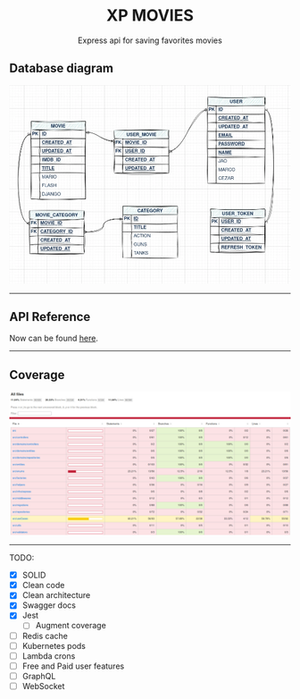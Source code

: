 <h1 align='center'>XP MOVIES</h1>
<p align='center'>Express api for saving favorites movies</p>

## Database diagram
![Database](./xp-movie-CURRENT.webp)

---

## API Reference
Now can be found [here](https://williamsjose.github.io/xp-movies/).

---

## Coverage
![Current Coverage](./current-coverage.jpeg)

---

TODO:
- [x] SOLID
- [x] Clean code
- [x] Clean architecture
- [x] Swagger docs
- [x] Jest
  - [ ] Augment coverage
- [ ] Redis cache
- [ ] Kubernetes pods
- [ ] Lambda crons
- [ ] Free and Paid user features
- [ ] GraphQL
- [ ] WebSocket

